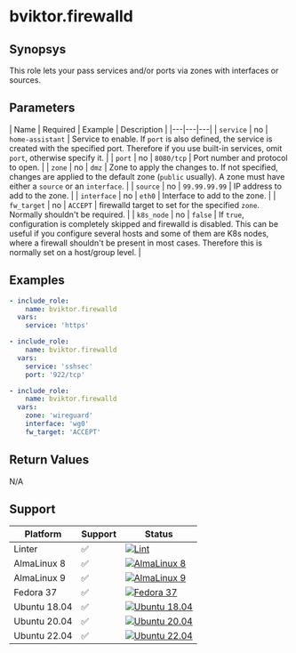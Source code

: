 # bviktor.firewalld

## Synopsys

This role lets your pass services and/or ports via zones with interfaces or sources.

## Parameters

| Name | Required | Example | Description |
|---|---|---|
| `service` | no | `home-assistant` | Service to enable. If `port` is also defined, the service is created with the specified port. Therefore if you use built-in services, omit `port`, otherwise specify it. |
| `port` | no | `8080/tcp` | Port number and protocol to open. |
| `zone` | no | `dmz` | Zone to apply the changes to. If not specified, changes are applied to the default zone (`public` usually). A zone must have either a `source` or an `interface`. |
| `source` | no | `99.99.99.99` | IP address to add to the zone. |
| `interface` | no | `eth0` | Interface to add to the zone. |
| `fw_target` | no | `ACCEPT` | firewalld target to set for the specified `zone`. Normally shouldn't be required. |
| `k8s_node` | no | `false` | If `true`, configuration is completely skipped and firewalld is disabled. This can be useful if you configure several hosts and some of them are K8s nodes, where a firewall shouldn't be present in most cases. Therefore this is normally set on a host/group level. |

## Examples

```yml
- include_role:
    name: bviktor.firewalld
  vars:
    service: 'https'

- include_role:
    name: bviktor.firewalld
  vars:
    service: 'sshsec'
    port: '922/tcp'

- include_role:
    name: bviktor.firewalld
  vars:
    zone: 'wireguard'
    interface: 'wg0'
    fw_target: 'ACCEPT'
```

## Return Values

N/A

## Support

| Platform | Support | Status |
|---|---|---|
| Linter | ✅ | [![Lint](https://github.com/noobient/ansible-firewalld/actions/workflows/lint.yml/badge.svg)](https://github.com/noobient/ansible-firewalld/actions/workflows/lint.yml) |
| AlmaLinux 8 | ✅ | [![AlmaLinux 8](https://github.com/noobient/ansible-firewalld/actions/workflows/almalinux-8.yml/badge.svg)](https://github.com/noobient/ansible-firewalld/actions/workflows/almalinux-8.yml) |
| AlmaLinux 9 | ✅ | [![AlmaLinux 9](https://github.com/noobient/ansible-firewalld/actions/workflows/almalinux-9.yml/badge.svg)](https://github.com/noobient/ansible-firewalld/actions/workflows/almalinux-9.yml) |
| Fedora 37 | ✅ | [![Fedora 37](https://github.com/noobient/ansible-firewalld/actions/workflows/fedora-37.yml/badge.svg)](https://github.com/noobient/ansible-firewalld/actions/workflows/fedora-37.yml) |
| Ubuntu 18.04 | ✅ | [![Ubuntu 18.04](https://github.com/noobient/ansible-firewalld/actions/workflows/ubuntu-18.04.yml/badge.svg)](https://github.com/noobient/ansible-firewalld/actions/workflows/ubuntu-18.04.yml) |
| Ubuntu 20.04 | ✅ | [![Ubuntu 20.04](https://github.com/noobient/ansible-firewalld/actions/workflows/ubuntu-20.04.yml/badge.svg)](https://github.com/noobient/ansible-firewalld/actions/workflows/ubuntu-20.04.yml) |
| Ubuntu 22.04 | ✅ | [![Ubuntu 22.04](https://github.com/noobient/ansible-firewalld/actions/workflows/ubuntu-22.04.yml/badge.svg)](https://github.com/noobient/ansible-firewalld/actions/workflows/ubuntu-22.04.yml) |
